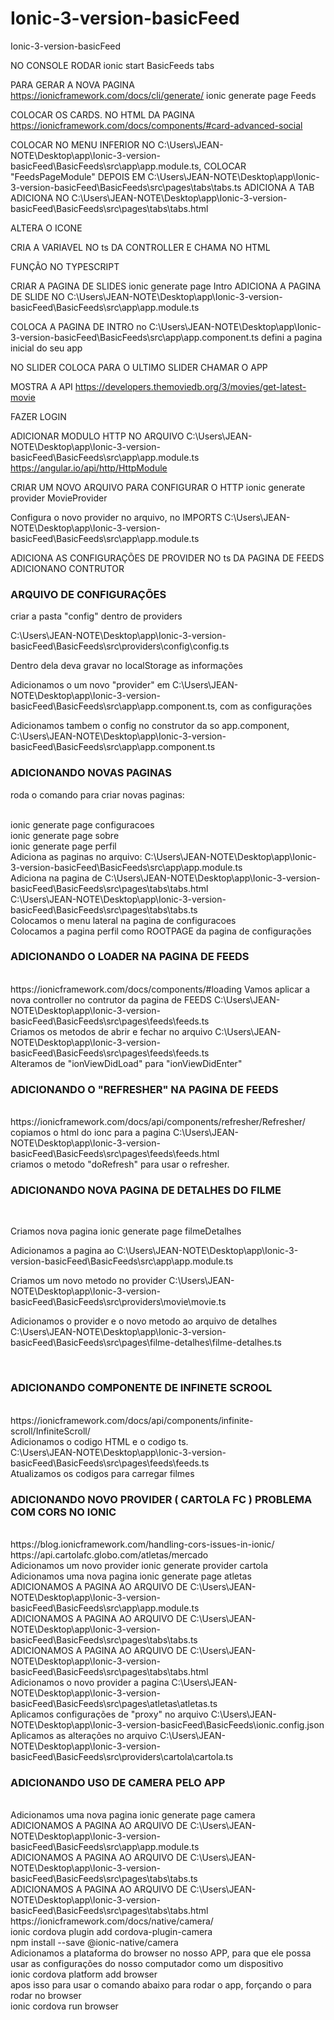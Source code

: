 # Ionic-3-version-basicFeed
Ionic-3-version-basicFeed

NO CONSOLE RODAR
ionic start BasicFeeds tabs

PARA GERAR A NOVA PAGINA
https://ionicframework.com/docs/cli/generate/
ionic generate page Feeds

COLOCAR OS CARDS. NO HTML DA PAGINA
https://ionicframework.com/docs/components/#card-advanced-social

COLOCAR NO MENU INFERIOR NO 
	C:\Users\JEAN-NOTE\Desktop\app\Ionic-3-version-basicFeed\BasicFeeds\src\app\app.module.ts, COLOCAR "FeedsPageModule"
DEPOIS EM 
	C:\Users\JEAN-NOTE\Desktop\app\Ionic-3-version-basicFeed\BasicFeeds\src\pages\tabs\tabs.ts ADICIONA A TAB
ADICIONA NO 
	C:\Users\JEAN-NOTE\Desktop\app\Ionic-3-version-basicFeed\BasicFeeds\src\pages\tabs\tabs.html

ALTERA O ICONE

CRIA A VARIAVEL NO ts DA CONTROLLER E CHAMA NO HTML

FUNÇÃO NO TYPESCRIPT

CRIAR A PAGINA DE SLIDES
ionic generate page Intro
ADICIONA A PAGINA DE SLIDE NO C:\Users\JEAN-NOTE\Desktop\app\Ionic-3-version-basicFeed\BasicFeeds\src\app\app.module.ts

COLOCA A PAGINA DE INTRO
no C:\Users\JEAN-NOTE\Desktop\app\Ionic-3-version-basicFeed\BasicFeeds\src\app\app.component.ts defini a pagina inicial do seu app

NO SLIDER COLOCA PARA O ULTIMO SLIDER CHAMAR O APP

MOSTRA A API
https://developers.themoviedb.org/3/movies/get-latest-movie

FAZER LOGIN

ADICIONAR MODULO HTTP NO ARQUIVO
C:\Users\JEAN-NOTE\Desktop\app\Ionic-3-version-basicFeed\BasicFeeds\src\app\app.module.ts
https://angular.io/api/http/HttpModule

CRIAR UM NOVO ARQUIVO PARA CONFIGURAR O HTTP
ionic generate provider MovieProvider

Configura o novo provider no arquivo, no IMPORTS
C:\Users\JEAN-NOTE\Desktop\app\Ionic-3-version-basicFeed\BasicFeeds\src\app\app.module.ts

ADICIONA AS CONFIGURAÇÕES DE PROVIDER NO ts DA PAGINA DE FEEDS
ADICIONANO CONTRUTOR

<h3>ARQUIVO DE CONFIGURAÇÕES</h3>
<p>criar a pasta "config" dentro de providers</p>
<a>C:\Users\JEAN-NOTE\Desktop\app\Ionic-3-version-basicFeed\BasicFeeds\src\providers\config\config.ts</a>
<p>Dentro dela deva gravar no localStorage as informações </p>
<p>Adicionamos o um novo "provider" em C:\Users\JEAN-NOTE\Desktop\app\Ionic-3-version-basicFeed\BasicFeeds\src\app\app.component.ts, com as configurações</p>
<p>Adicionamos tambem o config no construtor da so app.component, <a>C:\Users\JEAN-NOTE\Desktop\app\Ionic-3-version-basicFeed\BasicFeeds\src\app\app.component.ts</a></p>

<h3>ADICIONANDO NOVAS PAGINAS</h3>
<p>roda o comando para criar novas paginas:</p>
<br>
ionic generate page configuracoes<br>
ionic generate page sobre<br>
ionic generate page perfil<br>
Adiciona as paginas no arquivo: C:\Users\JEAN-NOTE\Desktop\app\Ionic-3-version-basicFeed\BasicFeeds\src\app\app.module.ts<br>
Adiciona na pagina de C:\Users\JEAN-NOTE\Desktop\app\Ionic-3-version-basicFeed\BasicFeeds\src\pages\tabs\tabs.html<br>
C:\Users\JEAN-NOTE\Desktop\app\Ionic-3-version-basicFeed\BasicFeeds\src\pages\tabs\tabs.ts<br>
Colocamos o menu lateral na pagina de configuracoes<br>
Colocamos a pagina perfil como ROOTPAGE da pagina de configurações<br>

<h3>ADICIONANDO O LOADER NA PAGINA DE FEEDS</h3>
<br>
<a>https://ionicframework.com/docs/components/#loading</a>
Vamos aplicar a nova controller no contrutor da pagina de FEEDS C:\Users\JEAN-NOTE\Desktop\app\Ionic-3-version-basicFeed\BasicFeeds\src\pages\feeds\feeds.ts
<br>
Criamos os metodos de abrir e fechar no arquivo C:\Users\JEAN-NOTE\Desktop\app\Ionic-3-version-basicFeed\BasicFeeds\src\pages\feeds\feeds.ts<br>
Alteramos de "ionViewDidLoad" para "ionViewDidEnter"

<h3>ADICIONANDO O "REFRESHER" NA PAGINA DE FEEDS</h3>
<br>
<a>https://ionicframework.com/docs/api/components/refresher/Refresher/</a><br>
copiamos o html do ionc para a pagina C:\Users\JEAN-NOTE\Desktop\app\Ionic-3-version-basicFeed\BasicFeeds\src\pages\feeds\feeds.html<br>
criamos o metodo "doRefresh" para usar o refresher. 

<h3>ADICIONANDO NOVA PAGINA DE DETALHES DO FILME</h3>
<br>
<p>Criamos nova pagina ionic generate page filmeDetalhes</p>
<p>Adicionamos a pagina ao C:\Users\JEAN-NOTE\Desktop\app\Ionic-3-version-basicFeed\BasicFeeds\src\app\app.module.ts</p>
<p>Criamos um novo metodo no provider C:\Users\JEAN-NOTE\Desktop\app\Ionic-3-version-basicFeed\BasicFeeds\src\providers\movie\movie.ts</p>
<p>Adicionamos o provider e o novo metodo ao arquivo de detalhes C:\Users\JEAN-NOTE\Desktop\app\Ionic-3-version-basicFeed\BasicFeeds\src\pages\filme-detalhes\filme-detalhes.ts</p>
<br>
<h3>ADICIONANDO COMPONENTE DE INFINETE SCROOL</h3>
<br>https://ionicframework.com/docs/api/components/infinite-scroll/InfiniteScroll/
<br>Adicionamos o codigo HTML e o codigo ts.
<br>C:\Users\JEAN-NOTE\Desktop\app\Ionic-3-version-basicFeed\BasicFeeds\src\pages\feeds\feeds.ts
<br> Atualizamos os codigos para carregar filmes
<br>
<h3>ADICIONANDO NOVO PROVIDER ( CARTOLA FC ) PROBLEMA COM CORS NO IONIC</h3>
<br>https://blog.ionicframework.com/handling-cors-issues-in-ionic/
<br>https://api.cartolafc.globo.com/atletas/mercado
<br>Adicionamos um novo provider ionic generate provider cartola
<br>Adicionamos uma nova pagina ionic generate page atletas
<br>ADICIONAMOS A PAGINA AO ARQUIVO DE C:\Users\JEAN-NOTE\Desktop\app\Ionic-3-version-basicFeed\BasicFeeds\src\app\app.module.ts
<br>ADICIONAMOS A PAGINA AO ARQUIVO DE C:\Users\JEAN-NOTE\Desktop\app\Ionic-3-version-basicFeed\BasicFeeds\src\pages\tabs\tabs.ts
<br>ADICIONAMOS A PAGINA AO ARQUIVO DE C:\Users\JEAN-NOTE\Desktop\app\Ionic-3-version-basicFeed\BasicFeeds\src\pages\tabs\tabs.html
<br>Adicionamos o novo provider a pagina C:\Users\JEAN-NOTE\Desktop\app\Ionic-3-version-basicFeed\BasicFeeds\src\pages\atletas\atletas.ts
<br>Aplicamos configurações de "proxy" no arquivo C:\Users\JEAN-NOTE\Desktop\app\Ionic-3-version-basicFeed\BasicFeeds\ionic.config.json
<br>Aplicamos as alterações no arquivo C:\Users\JEAN-NOTE\Desktop\app\Ionic-3-version-basicFeed\BasicFeeds\src\providers\cartola\cartola.ts
<br>
<h3>ADICIONANDO USO DE CAMERA PELO APP</h3>
<br>Adicionamos uma nova pagina ionic generate page camera
<br>ADICIONAMOS A PAGINA AO ARQUIVO DE C:\Users\JEAN-NOTE\Desktop\app\Ionic-3-version-basicFeed\BasicFeeds\src\app\app.module.ts
<br>ADICIONAMOS A PAGINA AO ARQUIVO DE C:\Users\JEAN-NOTE\Desktop\app\Ionic-3-version-basicFeed\BasicFeeds\src\pages\tabs\tabs.ts
<br>ADICIONAMOS A PAGINA AO ARQUIVO DE C:\Users\JEAN-NOTE\Desktop\app\Ionic-3-version-basicFeed\BasicFeeds\src\pages\tabs\tabs.html
<br>https://ionicframework.com/docs/native/camera/
<br>ionic cordova plugin add cordova-plugin-camera
<br>npm install --save @ionic-native/camera
<br>Adicionamos a plataforma do browser no nosso APP, para que ele possa usar as configurações do nosso computador como um dispositivo
<br>ionic cordova platform add browser
<br>apos isso para usar o comando abaixo para rodar o app, forçando o para rodar no browser
<br>ionic cordova run browser